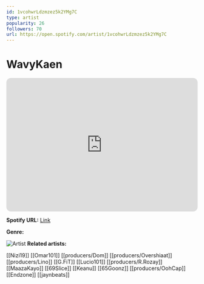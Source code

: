 ```yaml
---
id: 1vcohwrLdzmzez5k2YMg7C
type: artist
popularity: 26
followers: 70
url: https://open.spotify.com/artist/1vcohwrLdzmzez5k2YMg7C
---
```

# WavyKaen

<iframe style="border-radius:12px" src="https://open.spotify.com/embed/artist/1vcohwrLdzmzez5k2YMg7C" width="100%" height="352" frameBorder="0" allowfullscreen="" allow="autoplay; clipboard-write; encrypted-media; fullscreen; picture-in-picture" loading="lazy"></iframe>

**Spotify URL:** [Link](https://open.spotify.com/artist/1vcohwrLdzmzez5k2YMg7C)

**Genre:** 

![Artist](https://i.scdn.co/image/ab6761610000e5eb8e13d06eb79f3d91a4686cb0)
**Related artists:**

[[Nizi19]]
[[Omar101]]
[[producers/Dom]]
[[producers/Overshiaat]]
[[producers/Lino]]
[[G.FiT]]
[[Lucio101]]
[[producers/R.Rozay]]
[[MaazaKayo]]
[[69Slice]]
[[Keanu]]
[[65Goonz]]
[[producers/OohCap]]
[[Endzone]]
[[jaynbeats]]
